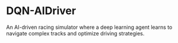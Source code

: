 # DQN-AIDriver
An AI-driven racing simulator where a deep learning agent learns to navigate complex tracks and optimize driving strategies.
